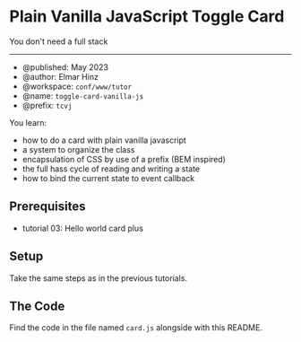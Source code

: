 # Plain Vanilla JavaScript Toggle Card

You don't need a full stack

***

* @published: May 2023
* @author: Elmar Hinz
* @workspace: `conf/www/tutor`
* @name: `toggle-card-vanilla-js`
* @prefix: `tcvj`

You learn:

* how to do a card with plain vanilla javascript
* a system to organize the class
* encapsulation of CSS by use of a prefix (BEM inspired)
* the full hass cycle of reading and writing a state
* how to bind the current state to event callback

## Prerequisites

* tutorial 03: Hello world card plus

## Setup

Take the same steps as in the previous tutorials.

## The Code

Find the code in the file named `card.js` alongside with this README.


